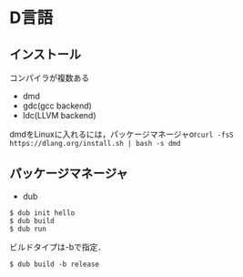 # D言語

## インストール
コンパイラが複数ある
- dmd
- gdc(gcc backend)
- ldc(LLVM backend)

dmdをLinuxに入れるには，パッケージマネージャor``curl -fsS https://dlang.org/install.sh | bash -s dmd``

## パッケージマネージャ
- dub

```
$ dub init hello
$ dub build
$ dub run
```
ビルドタイプは-bで指定．
```
$ dub build -b release
```

